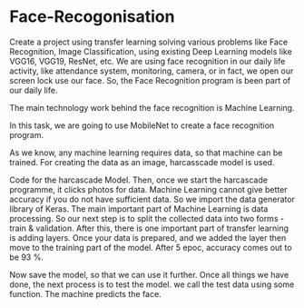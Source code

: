 # Face-Recogonisation
Create a project using transfer learning solving various problems like Face Recognition, Image Classification, using existing Deep Learning models like VGG16, VGG19, ResNet, etc.
We are using face recognition in our daily life activity, like attendance system, monitoring, camera, or in fact, we open our screen lock use our face. So, the Face Recognition program is been part of our daily life.

The main technology work behind the face recognition is Machine Learning.

In this task, we are going to use MobileNet to create a face recognition program.

As we know, any machine learning requires data, so that machine can be trained. For creating the data as an image, harcasscade model is used.

Code for the harcascade Model.
Then, once we start the harcascade programme, it clicks photos for data.
Machine Learning cannot give better accuracy if you do not have sufficient data. So we import the data generator library of Keras.
The main important part of Machine Learning is data
processing. So our next step is to split the collected data into two forms - train & validation.
After this, there is one important part of transfer learning is adding layers. 
Once your data is prepared, and we added the layer then move to the training part of the model.
After 5 epoc, accuracy comes out to be 93 %.

Now save the model, so that we can use it further. 
Once all things we have done, the next process is to test the model. we call the test data using some function.
 The machine predicts the face.
